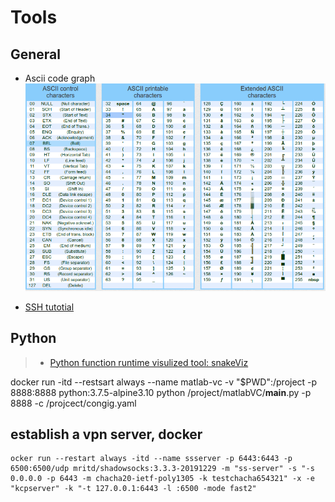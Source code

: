 # Tools

## General

- Ascii code graph
![ascii](../image/ascii.png)


- [SSH tutotial](./SSH.md)

## Python 

> - [Python function runtime visulized tool: snakeViz](https://jiffyclub.github.io/snakeviz/)

docker run -itd --restsart always --name matlab-vc -v "$PWD":/project -p 8888:8888 python:3.7.5-alpine3.10 python /project/matlabVC/__main__.py -p 8888 -c /projcect/congig.yaml


## establish a vpn server, docker

```
ocker run --restart always -itd --name ssserver -p 6443:6443 -p 6500:6500/udp mritd/shadowsocks:3.3.3-20191229 -m "ss-server" -s "-s 0.0.0.0 -p 6443 -m chacha20-ietf-poly1305 -k testchacha654321" -x -e "kcpserver" -k "-t 127.0.0.1:6443 -l :6500 -mode fast2"
```
